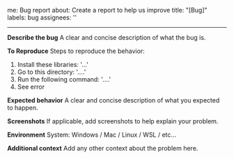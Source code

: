 me: Bug report
about: Create a report to help us improve
title: "[Bug]"
labels: bug
assignees: ''

---

**Describe the bug**
A clear and concise description of what the bug is.

**To Reproduce**
Steps to reproduce the behavior:
1. Install these libraries: '...'
2. Go to this directory: '....'
3. Run the following command: '....'
4. See error

**Expected behavior**
A clear and concise description of what you expected to happen.

**Screenshots**
If applicable, add screenshots to help explain your problem.

**Environment**
System: Windows / Mac / Linux / WSL / etc...

**Additional context**
Add any other context about the problem here.
